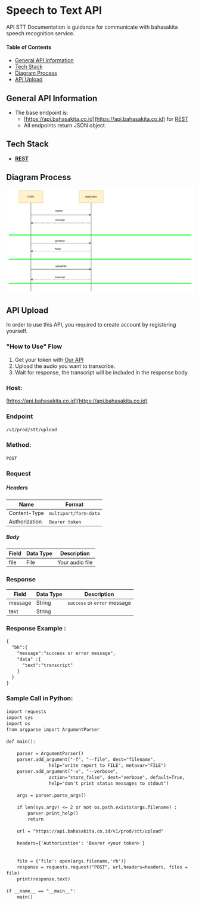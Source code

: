 # **Speech to Text API**
API STT Documentation is guidance for communicate with bahasakita speech recognition service.

#### **Table of Contents**
  - [General API Information](#general-api-information)
  - [Tech Stack](#tech-stack)
  - [Diagram Process](#diagram-process)
  - [API Upload](#api-upload) 

## **General API Information**
  - The base endpoint is: 
    - [https://api.bahasakita.co.id](https://api.bahasakita.co.id) for [REST](https://restfulapi.net/)
     - All endpoints return JSON object.

## **Tech Stack**
  - **[REST](https://restfulapi.net/)**
  

## **Diagram Process**
  ![Diagram Process](/asset/image.png "Diagram Process")
 
 
## **API Upload**
  In order to use this API, you required to create account by registering yourself.

### **"How to Use" Flow**
  1. Get your token with [Our API](./Auth-API.md) 
  2. Upload the audio you want to transcribe. 
  3. Wait for response, the transcript will be included in the response body.
   
### **Host:**
  [https://api.bahasakita.co.id](https://api.bahasakita.co.id)

### **Endpoint**
  `/v1/prod/stt/upload`

### **Method:**
  `POST`

### **Request**
##### **Headers**
  | Name | Format |
  | ------ | ------ |
  | Content-Type | `multipart/form-data` |
   | Authorization | `Bearer token` |

##### **Body**
  | Field | Data Type | Description |
  | ------ | ------ | ------ |
  | file | File |Your audio file  |

### **Response**
  | Field | Data Type | Description |
  | ------ | ------ | ------ |
  | message | String | `success` or `error` message|
  | text | String |  |

### **Response Example :**
```
{
  "bk":{
    "message":"success or error message",
    "data" :{
      "text":"transcript"
    }
  }
}

```

### **Sample Call in Python:**
```
import requests
import sys
import os
from argparse import ArgumentParser

def main():

    parser = ArgumentParser()
    parser.add_argument("-f", "--file", dest="filename",
                help="write report to FILE", metavar="FILE")
    parser.add_argument("-v", "--verbose",
                action="store_false", dest="verbose", default=True,
                help="don't print status messages to stdout")

    args = parser.parse_args()
    
    if len(sys.argv) <= 2 or not os.path.exists(args.filename) :
        parser.print_help()
        return

    url = "https://api.bahasakita.co.id/v1/prod/stt/upload"
    
    headers={'Authorization': 'Bearer <your token>'}
    
    
    file = {'file': open(args.filename,'rb')}
    response = requests.request("POST", url,headers=headers, files = file)
    print(response.text)

if __name__ == "__main__":
    main()

```